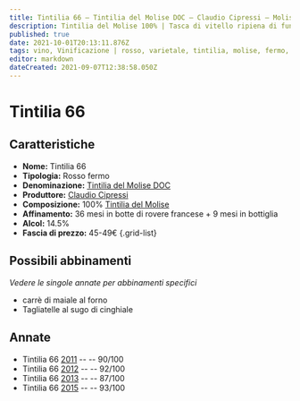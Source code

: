 ```yaml
---
title: Tintilia 66 – Tintilia del Molise DOC – Claudio Cipressi – Molise (IT) – 45-49€ – 3★-5★
description: Tintilia del Molise 100% | Tasca di vitello ripiena di funghi – Tagliatelle al sugo di cinghiale
published: true
date: 2021-10-01T20:13:11.876Z
tags: vino, Vinificazione | rosso, varietale, tintilia, molise, fermo, Valutazioni | 5 stelle, tasca di vitello ripiena di funghi, Tagliatelle al sugo di cinghiale, Prezzi | 45-49€
editor: markdown
dateCreated: 2021-09-07T12:38:58.050Z
---
```


# Tintilia 66

## Caratteristiche
- **Nome:** Tintilia 66
- **Tipologia:** Rosso fermo
- **Denominazione:** [Tintilia del Molise DOC](/denominazioni/Italia/Molise/DOC/Tintilia-del-Molise) 
- **Produttore:** [Claudio Cipressi](/produttori/Italia/Molise/Claudio-Cipressi) 
- **Composizione:** 100% [Tintilia del Molise](/vitigni/Italia/bacca-nera/tintilia-del-molise)
- **Affinamento:** 36 mesi in botte di rovere francese + 9 mesi in bottiglia
- **Alcol:** 14.5%
- **Fascia di prezzo:** 45-49€
{.grid-list}



## Possibili abbinamenti
*Vedere le singole annate per abbinamenti specifici*

-  carrè di maiale al forno
-  Tagliatelle al sugo di cinghiale

## Annate
- Tintilia 66 [2011](/vini/Italia/Molise/Claudio-Cipressi/Tintilia-66/2011) -- <span class="star-4"></span> -- 90/100
- Tintilia 66 [2012](/vini/Italia/Molise/Claudio-Cipressi/Tintilia-66/2012) -- <span class="star-5"></span> -- 92/100
- Tintilia 66 [2013](/vini/Italia/Molise/Claudio-Cipressi/Tintilia-66/2013) -- <span class="star-3"></span> -- 87/100
- Tintilia 66 [2015](/vini/Italia/Molise/Claudio-Cipressi/Tintilia-66/2015) -- <span class="star-5"></span> -- 93/100




